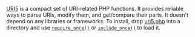 [URI5](http://uri5.com) is a compact set of URI-related PHP functions. It provides reliable ways to parse URIs, modify them, and get/compare their parts. It doesn't depend on any libraries or frameworks. To install, drop [uri5.php](https://github.com/ryanve/uri5/blob/master/uri5.php) into a directory and use [`require_once()`](http://php.net/manual/en/function.require-once.php) or [`include_once()`](http://php.net/manual/en/function.include-once.php) to load it.